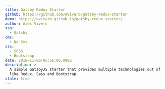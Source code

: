 ```yaml
---
title: Gatsby Redux Starter
github: https://github.com/AVivero/gatsby-redux-starter
demo: https://avivero.github.io/gatsby-redux-starter/
author: Alex Vivero
ssg:
  - Gatsby
cms:
  - No Cms
css:
  - SCSS
  - Bootstrap
date: 2018-11-06T06:56:06.000Z
description: >-
  A simple GatsbyJS starter that provides multiple technologies out of the box,
  like Redux, Sass and Bootstrap.
stale: true
---
```

